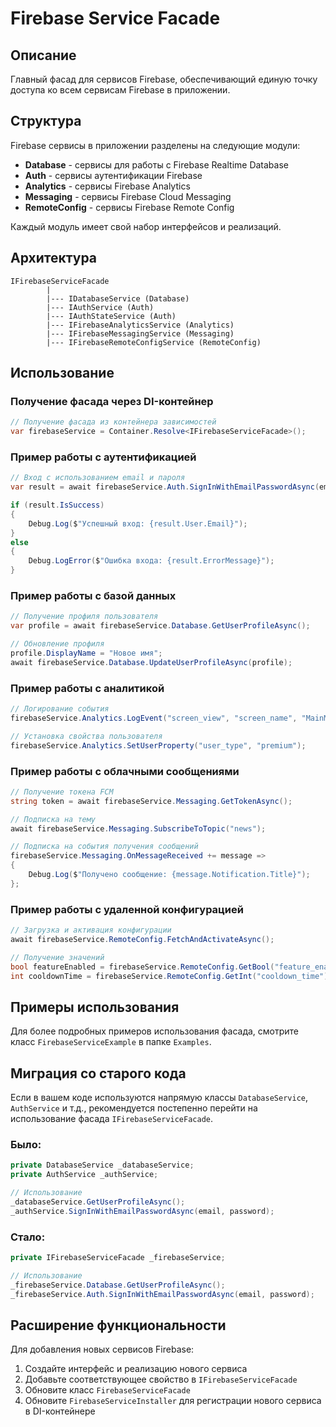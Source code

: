 # Firebase Service Facade

## Описание
Главный фасад для сервисов Firebase, обеспечивающий единую точку доступа ко всем сервисам Firebase в приложении.

## Структура
Firebase сервисы в приложении разделены на следующие модули:

- **Database** - сервисы для работы с Firebase Realtime Database
- **Auth** - сервисы аутентификации Firebase
- **Analytics** - сервисы Firebase Analytics
- **Messaging** - сервисы Firebase Cloud Messaging
- **RemoteConfig** - сервисы Firebase Remote Config

Каждый модуль имеет свой набор интерфейсов и реализаций.

## Архитектура

```
IFirebaseServiceFacade
        |
        |--- IDatabaseService (Database)
        |--- IAuthService (Auth)
        |--- IAuthStateService (Auth)
        |--- IFirebaseAnalyticsService (Analytics)
        |--- IFirebaseMessagingService (Messaging)
        |--- IFirebaseRemoteConfigService (RemoteConfig)
```

## Использование

### Получение фасада через DI-контейнер

```csharp
// Получение фасада из контейнера зависимостей
var firebaseService = Container.Resolve<IFirebaseServiceFacade>();
```

### Пример работы с аутентификацией

```csharp
// Вход с использованием email и пароля
var result = await firebaseService.Auth.SignInWithEmailPasswordAsync(email, password);

if (result.IsSuccess)
{
    Debug.Log($"Успешный вход: {result.User.Email}");
}
else
{
    Debug.LogError($"Ошибка входа: {result.ErrorMessage}");
}
```

### Пример работы с базой данных

```csharp
// Получение профиля пользователя
var profile = await firebaseService.Database.GetUserProfileAsync();

// Обновление профиля
profile.DisplayName = "Новое имя";
await firebaseService.Database.UpdateUserProfileAsync(profile);
```

### Пример работы с аналитикой

```csharp
// Логирование события
firebaseService.Analytics.LogEvent("screen_view", "screen_name", "MainMenu");

// Установка свойства пользователя
firebaseService.Analytics.SetUserProperty("user_type", "premium");
```

### Пример работы с облачными сообщениями

```csharp
// Получение токена FCM
string token = await firebaseService.Messaging.GetTokenAsync();

// Подписка на тему
await firebaseService.Messaging.SubscribeToTopic("news");

// Подписка на события получения сообщений
firebaseService.Messaging.OnMessageReceived += message =>
{
    Debug.Log($"Получено сообщение: {message.Notification.Title}");
};
```

### Пример работы с удаленной конфигурацией

```csharp
// Загрузка и активация конфигурации
await firebaseService.RemoteConfig.FetchAndActivateAsync();

// Получение значений
bool featureEnabled = firebaseService.RemoteConfig.GetBool("feature_enabled");
int cooldownTime = firebaseService.RemoteConfig.GetInt("cooldown_time");
```

## Примеры использования

Для более подробных примеров использования фасада, смотрите класс `FirebaseServiceExample` в папке `Examples`.

## Миграция со старого кода

Если в вашем коде используются напрямую классы `DatabaseService`, `AuthService` и т.д., рекомендуется постепенно перейти на использование фасада `IFirebaseServiceFacade`.

### Было:
```csharp
private DatabaseService _databaseService;
private AuthService _authService;

// Использование
_databaseService.GetUserProfileAsync();
_authService.SignInWithEmailPasswordAsync(email, password);
```

### Стало:
```csharp
private IFirebaseServiceFacade _firebaseService;

// Использование
_firebaseService.Database.GetUserProfileAsync();
_firebaseService.Auth.SignInWithEmailPasswordAsync(email, password);
```

## Расширение функциональности

Для добавления новых сервисов Firebase:

1. Создайте интерфейс и реализацию нового сервиса
2. Добавьте соответствующее свойство в `IFirebaseServiceFacade`
3. Обновите класс `FirebaseServiceFacade`
4. Обновите `FirebaseServiceInstaller` для регистрации нового сервиса в DI-контейнере 